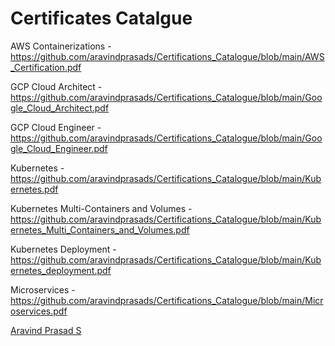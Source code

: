Certificates Catalgue
===========================

AWS Containerizations - https://github.com/aravindprasads/Certifications_Catalogue/blob/main/AWS_Certification.pdf

GCP Cloud Architect - https://github.com/aravindprasads/Certifications_Catalogue/blob/main/Google_Cloud_Architect.pdf

GCP Cloud Engineer - https://github.com/aravindprasads/Certifications_Catalogue/blob/main/Google_Cloud_Engineer.pdf

Kubernetes -  https://github.com/aravindprasads/Certifications_Catalogue/blob/main/Kubernetes.pdf

Kubernetes Multi-Containers and Volumes - https://github.com/aravindprasads/Certifications_Catalogue/blob/main/Kubernetes_Multi_Containers_and_Volumes.pdf

Kubernetes Deployment - https://github.com/aravindprasads/Certifications_Catalogue/blob/main/Kubernetes_deployment.pdf

Microservices - https://github.com/aravindprasads/Certifications_Catalogue/blob/main/Microservices.pdf

<script type="text/javascript" src="https://platform.linkedin.com/badges/js/profile.js" async defer></script>

<div class="LI-profile-badge"  data-version="v1" data-size="medium" data-locale="en_US" data-type="vertical" data-theme="dark" data-vanity="aravindprasads"><a class="LI-simple-link" href='https://in.linkedin.com/in/aravindprasads?trk=profile-badge'>Aravind Prasad S</a></div>


